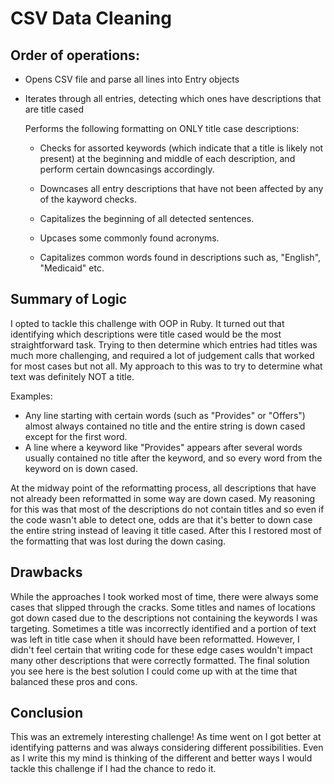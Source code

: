 # CSV Data Cleaning

## Order of operations:

- Opens CSV file and parse all lines into Entry objects
- Iterates through all entries, detecting which ones have descriptions that are title cased


  Performs the following formatting on ONLY title case descriptions:

  - Checks for assorted keywords (which indicate that a title is likely not present) at the beginning and middle of each description, and perform certain downcasings accordingly.

  - Downcases all entry descriptions that have not been affected by any of the kayword checks.

  - Capitalizes the beginning of all detected sentences.

  - Upcases some commonly found acronyms.

  - Capitalizes common words found in descriptions such as, "English", "Medicaid" etc.


## Summary of Logic

I opted to tackle this challenge with OOP in Ruby. It turned out that identifying which descriptions were title cased would be the most straightforward task. Trying to then determine which entries had titles was much more challenging, and required a lot of judgement calls that worked for most cases but not all. My approach to this was to try to determine what text was definitely NOT a title.

Examples:
- Any line starting with certain words (such as "Provides" or "Offers") almost always contained no title and the entire string is down cased except for the first word.
- A line where a keyword like "Provides" appears after several words usually contained no title after the keyword, and so every word from the keyword on is down cased. 

At the midway point of the reformatting process, all descriptions that have not already been reformatted in some way are down cased. My reasoning for this was that most of the descriptions do not contain titles and so even if the code wasn't able to detect one, odds are that it's better to down case the entire string instead of leaving it title cased. After this I restored most of the formatting that was lost during the down casing.

## Drawbacks

While the approaches I took worked most of time, there were always some cases that slipped through the cracks. Some titles and names of locations got down cased due to the descriptions not containing the keywords I was targeting. Sometimes a title was incorrectly identified and a portion of text was left in title case when it should have been reformatted. However, I didn't feel certain that writing code for these edge cases wouldn't impact many other descriptions that were correctly formatted. The final solution you see here is the best solution I could come up with at the time that balanced these pros and cons.

## Conclusion

This was an extremely interesting challenge! As time went on I got better at identifying patterns and was always considering different possibilities. Even as I write this my mind is thinking of the different and better ways I would tackle this challenge if I had the chance to redo it.